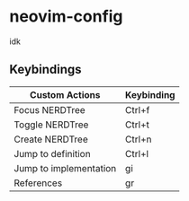 # neovim-config
idk

## Keybindings

| Custom Actions         | Keybinding |
|------------------------|------------|
| Focus NERDTree         | Ctrl+f     |
| Toggle NERDTree        | Ctrl+t     |
| Create NERDTree        | Ctrl+n     |
| Jump to definition     | Ctrl+l     |
| Jump to implementation | gi         |
| References             | gr         |
